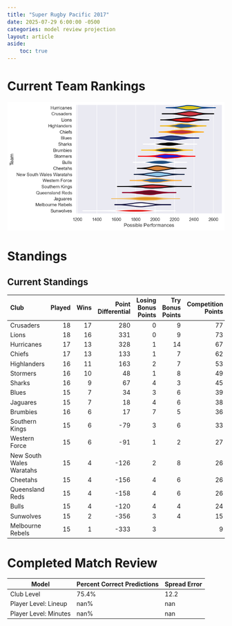 ```yaml
---  
title: "Super Rugby Pacific 2017"  
date: 2025-07-29 6:00:00 -0500  
categories: model review projection  
layout: article  
aside:  
    toc: true  
---
```

# Current Team Rankings


![Club Rankings](plots/rankings_Super_Rugby_Pacific_2017.png)
# Standings

## Current Standings


| Club                     |   Played |   Wins |   Point Differential |   Losing Bonus Points |   Try Bonus Points |   Competition Points |
|:-------------------------|---------:|-------:|---------------------:|----------------------:|-------------------:|---------------------:|
| Crusaders                |       18 |     17 |                  280 |                     0 |                  9 |                   77 |
| Lions                    |       18 |     16 |                  331 |                     0 |                  9 |                   73 |
| Hurricanes               |       17 |     13 |                  328 |                     1 |                 14 |                   67 |
| Chiefs                   |       17 |     13 |                  133 |                     1 |                  7 |                   62 |
| Highlanders              |       16 |     11 |                  163 |                     2 |                  7 |                   53 |
| Stormers                 |       16 |     10 |                   48 |                     1 |                  8 |                   49 |
| Sharks                   |       16 |      9 |                   67 |                     4 |                  3 |                   45 |
| Blues                    |       15 |      7 |                   34 |                     3 |                  6 |                   39 |
| Jaguares                 |       15 |      7 |                   18 |                     4 |                  6 |                   38 |
| Brumbies                 |       16 |      6 |                   17 |                     7 |                  5 |                   36 |
| Southern Kings           |       15 |      6 |                  -79 |                     3 |                  6 |                   33 |
| Western Force            |       15 |      6 |                  -91 |                     1 |                  2 |                   27 |
| New South Wales Waratahs |       15 |      4 |                 -126 |                     2 |                  8 |                   26 |
| Cheetahs                 |       15 |      4 |                 -156 |                     4 |                  6 |                   26 |
| Queensland Reds          |       15 |      4 |                 -158 |                     4 |                  6 |                   26 |
| Bulls                    |       15 |      4 |                 -120 |                     4 |                  4 |                   24 |
| Sunwolves                |       15 |      2 |                 -356 |                     3 |                  4 |                   15 |
| Melbourne Rebels         |       15 |      1 |                 -333 |                     3 |                    |                    9 |



# Completed Match Review


| Model | Percent Correct Predictions | Spread Error |
| ------ | ------ | ------ |
| Club Level | 75.4% | 12.2 |
| Player Level: Lineup | nan% | nan |
| Player Level: Minutes | nan% | nan |


